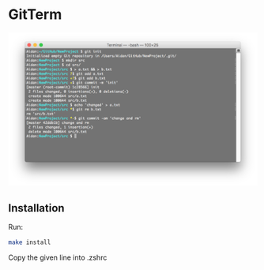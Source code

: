 # GitTerm

![usage](https://github.com/aidantwoods/GitTerm/raw/master/static/usage.png)

## Installation

Run:

```bash
make install
```

Copy the given line into .zshrc

